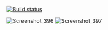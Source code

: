 [![Build status](https://ci.appveyor.com/api/projects/status/h4wdufp3hxg4fpk6?svg=true)](https://ci.appveyor.com/project/anna270892/taskjava22-task1)

![Screenshot_396](https://github.com/anna270892/TaskJava22_task1/assets/142071185/f66726e6-5949-4e69-9fa5-820c4ab5b25f)
![Screenshot_397](https://github.com/anna270892/TaskJava22_task1/assets/142071185/30ab1503-8f2a-46ca-a7bf-008f7eed5179)

